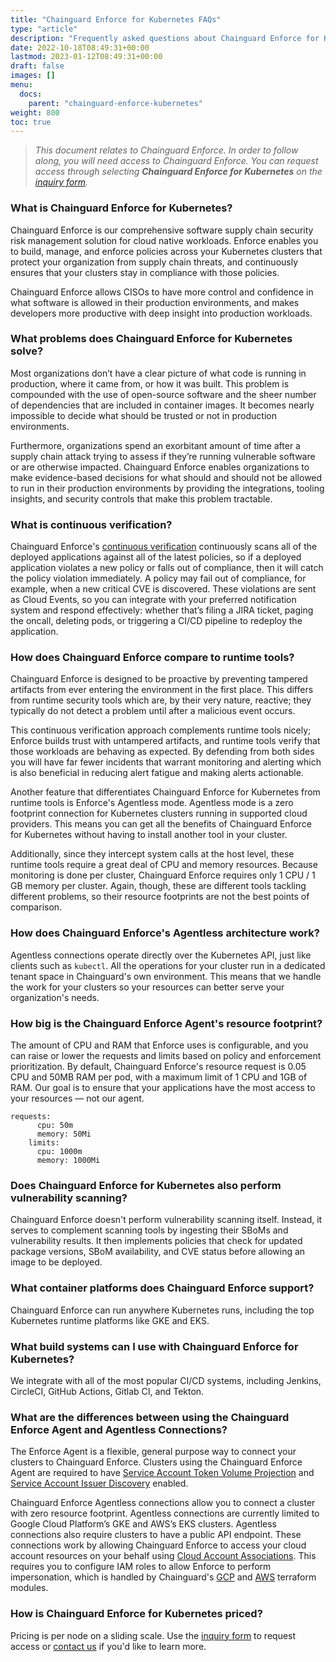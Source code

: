 ```yaml
---
title: "Chainguard Enforce for Kubernetes FAQs"
type: "article"
description: "Frequently asked questions about Chainguard Enforce for Kubernetes"
date: 2022-10-18T08:49:31+00:00
lastmod: 2023-01-12T08:49:31+00:00
draft: false
images: []
menu:
  docs:
    parent: "chainguard-enforce-kubernetes"
weight: 800
toc: true
---
```


> _This document relates to Chainguard Enforce. In order to follow along, you will need access to Chainguard Enforce. You can request access through selecting **Chainguard Enforce for Kubernetes** on the [inquiry form](https://www.chainguard.dev/get-demo?utm_source=docs)._

### What is Chainguard Enforce for Kubernetes?
Chainguard Enforce is our comprehensive software supply chain security risk management solution for cloud native workloads. Enforce enables you to build, manage, and enforce policies across your Kubernetes clusters that protect your organization from supply chain threats, and continuously ensures that your clusters stay in compliance with those policies.

Chainguard Enforce allows CISOs to have more control and confidence in what software is allowed in their production environments, and makes developers more productive with deep insight into production workloads.


### What problems does Chainguard Enforce for Kubernetes solve?
Most organizations don’t have a clear picture of what code is running in production, where it came from, or how it was built. This problem is compounded with the use of open-source software and the sheer number of dependencies that are included in container images. It becomes nearly impossible to decide what should be trusted or not in production environments.

Furthermore, organizations spend an exorbitant amount of time after a supply chain attack trying to assess if they’re running vulnerable software or are otherwise impacted. Chainguard Enforce enables organizations to make evidence-based decisions for what should and should not be allowed to run in their production environments by providing the integrations, tooling insights, and security controls that make this problem tractable. 


### What is continuous verification?

Chainguard Enforce's [continuous verification](../understanding-continuous-verification/) continuously scans all of the deployed applications against all of the latest policies, so if a deployed application violates a new policy or falls out of compliance, then it will catch the policy violation immediately. A policy may fail out of compliance, for example, when a new critical CVE is discovered. These violations are sent as Cloud Events, so you can integrate with your preferred notification system and respond effectively: whether that’s filing a JIRA ticket, paging the oncall, deleting pods, or triggering a CI/CD pipeline to redeploy the application.


### How does Chainguard Enforce compare to runtime tools? 

Chainguard Enforce is designed to be proactive by preventing tampered artifacts from ever entering the environment in the first place. This differs from runtime security tools which are, by their very nature, reactive; they typically do not detect a problem until after a malicious event occurs.

This continuous verification approach complements runtime tools nicely; Enforce builds trust with untampered artifacts, and runtime tools verify that those workloads are behaving as expected. By defending from both sides you will have far fewer incidents that warrant monitoring and alerting which is also beneficial in reducing alert fatigue and making alerts actionable.

Another feature that differentiates Chainguard Enforce for Kubernetes from runtime tools is Enforce's Agentless mode. Agentless mode is a zero footprint connection for Kubernetes clusters running in supported cloud providers. This means you can get all the benefits of Chainguard Enforce for Kubernetes without having to install another tool in your cluster.

Additionally, since they intercept system calls at the host level, these runtime tools require a great deal of CPU and memory resources. Because monitoring is done per cluster, Chainguard Enforce requires only 1 CPU / 1 GB memory per cluster. Again, though, these are different tools tackling different problems, so their resource footprints are not the best points of comparison.


### How does Chainguard Enforce's Agentless architecture work?

Agentless connections operate directly over the Kubernetes API, just like clients such as `kubectl`. All the operations for your cluster run in a dedicated tenant space in Chainguard's own environment.  This means that we handle the work for your clusters so your resources can better serve your organization's needs.  


### How big is the Chainguard Enforce Agent's resource footprint?

The amount of CPU and RAM that Enforce uses is configurable, and you can raise or lower the requests and limits based on policy and enforcement prioritization. By default, Chainguard Enforce's resource request is 0.05 CPU and 50MB RAM per pod, with a maximum limit of 1 CPU and 1GB of RAM. Our goal is to ensure that your applications have the most access to your resources — not our agent.

```
requests:
      cpu: 50m
      memory: 50Mi
    limits:
      cpu: 1000m
      memory: 1000Mi
```


### Does Chainguard Enforce for Kubernetes also perform vulnerability scanning?
Chainguard Enforce doesn't perform vulnerability scanning itself. Instead, it serves to complement scanning tools by ingesting their SBoMs and vulnerability results. It then implements policies that check for updated package versions, SBoM availability, and CVE status before allowing an image to be deployed.


### What container platforms does Chainguard Enforce support?

Chainguard Enforce can run anywhere Kubernetes runs, including the top Kubernetes runtime platforms like GKE and EKS.


### What build systems can I use with Chainguard Enforce for Kubernetes?

We integrate with all of the most popular CI/CD systems, including Jenkins, CircleCI, GitHub Actions, Gitlab CI, and Tekton. 


### What are the differences between using the Chainguard Enforce Agent and Agentless Connections?

The Enforce Agent is a flexible, general purpose way to connect your clusters to Chainguard Enforce. Clusters using the Chainguard Enforce Agent are required to have [Service Account Token Volume Projection](https://kubernetes.io/docs/tasks/configure-pod-container/configure-service-account/#service-account-token-volume-projection) and [Service Account Issuer Discovery](https://kubernetes.io/docs/tasks/configure-pod-container/configure-service-account/#service-account-issuer-discovery) enabled.

Chainguard Enforce Agentless connections allow you to connect a cluster with zero resource footprint. Agentless connections are currently limited to Google Cloud Platform’s GKE and AWS’s EKS clusters. Agentless connections also require clusters to have a public API endpoint. These connections work by allowing Chainguard Enforce to access your cloud account resources on your behalf using [Cloud Account Associations](https://edu.chainguard.dev/chainguard/chainguard-enforce/chainguard-enforce-kubernetes/cloud-account-associations). This requires you to configure IAM roles to allow Enforce to perform impersonation, which is handled by Chainguard's [GCP](https://github.com/chainguard-dev/terraform-google-chainguard-account-association) and [AWS](https://github.com/chainguard-dev/terraform-aws-chainguard-account-association) terraform modules.


### How is Chainguard Enforce for Kubernetes priced?
Pricing is per node on a sliding scale. Use the [inquiry form](https://www.chainguard.dev/get-demo?utm_source=docs) to request access or [contact us](https://www.chainguard.dev/contact) if you'd like to learn more.